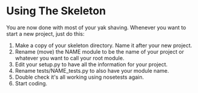 # Using The Skeleton
You are now done with most of your yak shaving. Whenever you want to start a new project, just do this:

1. Make a copy of your skeleton directory. Name it after your new project.
2. Rename (move) the NAME module to be the name of your project or whatever you want to call your root module.
3. Edit your setup.py to have all the information for your project.
4. Rename tests/NAME_tests.py to also have your module name.
5. Double check it's all working using nosetests again.
6. Start coding.